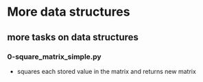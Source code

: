 # More data structures
## more tasks on data structures

### 0-square_matrix_simple.py
- squares each stored value in the matrix and returns new matrix

###